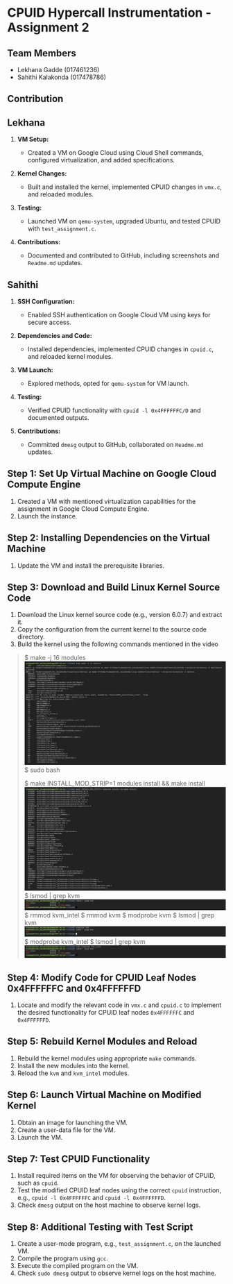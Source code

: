# CPUID Hypercall Instrumentation - Assignment 2

## Team Members
- Lekhana Gadde (017461236)
- Sahithi Kalakonda (017478786)

## Contribution
## Lekhana 
1. **VM Setup:**
   - Created a VM on Google Cloud using Cloud Shell commands, configured virtualization, and added specifications.
  
2. **Kernel Changes:**
   - Built and installed the kernel, implemented CPUID changes in `vmx.c`, and reloaded modules.

3. **Testing:**
   - Launched VM on `qemu-system`, upgraded Ubuntu, and tested CPUID with `test_assignment.c`.

4. **Contributions:**
   - Documented and contributed to GitHub, including screenshots and `Readme.md` updates.

## Sahithi 
1. **SSH Configuration:**
   - Enabled SSH authentication on Google Cloud VM using keys for secure access.

2. **Dependencies and Code:**
   - Installed dependencies, implemented CPUID changes in `cpuid.c`, and reloaded kernel modules.

3. **VM Launch:**
   - Explored methods, opted for `qemu-system` for VM launch.

4. **Testing:**
   - Verified CPUID functionality with `cpuid -l 0x4FFFFFFC/D` and documented outputs.

5. **Contributions:**
   - Committed `dmesg` output to GitHub, collaborated on `Readme.md` updates.


## Step 1: Set Up Virtual Machine on Google Cloud Compute Engine
1. Created a VM with mentioned virtualization capabilities for the assignment in Google Cloud Compute Engine.
2. Launch the instance.

## Step 2: Installing Dependencies on the Virtual Machine
1. Update the VM and install the prerequisite libraries.

## Step 3: Download and Build Linux Kernel Source Code
1. Download the Linux kernel source code (e.g., version 6.0.7) and extract it.
2. Copy the configuration from the current kernel to the source code directory.
3. Build the kernel using the following commands mentioned in the video
> $ make -j 16 modules
![make_modules](https://github.com/sahithi-kalakonda/virtualization-assignments/blob/6a8f735ae2e136dce404c90b34961dfea37f78c3/screenshots/make_modules2.png)
> $ sudo bash
> 
> $ make INSTALL_MOD_STRIP=1 modules install && make install
![make install](https://github.com/sahithi-kalakonda/virtualization-assignments/blob/09e7ee42edb1395ac762f7eb7305e8e43771db03/screenshots/make_install2.png)
> $ lsmod | grep kvm
![lsmod](https://github.com/sahithi-kalakonda/virtualization-assignments/blob/f58a7af35bc37bdb4b119148270fb9dcf7441965/screenshots/lsmod.png)
> $ rmmod kvm_intel
> $ rmmod kvm
> $ modprobe kvm
> $ lsmod | grep kvm
![kvm](https://github.com/sahithi-kalakonda/virtualization-assignments/blob/106d96f2b2058e3b2cf44c5c2d3d098daa3daf9c/screenshots/modprobe_kvm.png)
> $ modprobe kvm_intel
> $ lsmod | grep kvm
![kvm_intel](https://github.com/sahithi-kalakonda/virtualization-assignments/blob/f06751d6243d095da8505ec592b5e2f1b00f5fdc/screenshots/modprobe_kvn_intel.png)

## Step 4: Modify Code for CPUID Leaf Nodes 0x4FFFFFFC and 0x4FFFFFFD
1. Locate and modify the relevant code in `vmx.c` and `cpuid.c` to implement the desired functionality for CPUID leaf nodes `0x4FFFFFFC` and `0x4FFFFFFD`.

## Step 5: Rebuild Kernel Modules and Reload
1. Rebuild the kernel modules using appropriate `make` commands.
2. Install the new modules into the kernel.
3. Reload the `kvm` and `kvm_intel` modules.

## Step 6: Launch Virtual Machine on Modified Kernel
1. Obtain an image for launching the VM.
2. Create a user-data file for the VM.
3. Launch the VM.

## Step 7: Test CPUID Functionality
1. Install required items on the VM for observing the behavior of CPUID, such as `cpuid`.
2. Test the modified CPUID leaf nodes using the correct `cpuid` instruction, e.g., `cpuid -l 0x4FFFFFFC` and `cpuid -l 0x4FFFFFFD`.
3. Check `dmesg` output on the host machine to observe kernel logs.

## Step 8: Additional Testing with Test Script
1. Create a user-mode program, e.g., `test_assignment.c`, on the launched VM.
2. Compile the program using `gcc`.
3. Execute the compiled program on the VM.
4. Check `sudo dmesg` output to observe kernel logs on the host machine.

